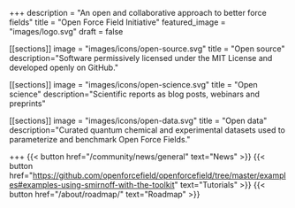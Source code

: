 +++
description = "An open and collaborative approach to better force fields"
title = "Open Force Field Initiative"
featured_image = "images/logo.svg"
draft = false

[[sections]]
image = "images/icons/open-source.svg"
title = "Open source"
description="Software permissively licensed under the MIT License and developed openly on GitHub."

[[sections]]
image = "images/icons/open-science.svg"
title = "Open science"
description="Scientific reports as blog posts, webinars and preprints"

[[sections]]
image = "images/icons/open-data.svg"
title = "Open data"
description="Curated quantum chemical and experimental datasets used to parameterize and benchmark Open Force Fields."

+++
{{< button href="/community/news/general" text="News" >}}
{{< button href="https://github.com/openforcefield/openforcefield/tree/master/examples#examples-using-smirnoff-with-the-toolkit" text="Tutorials" >}}
{{< button href="/about/roadmap/" text="Roadmap" >}}
